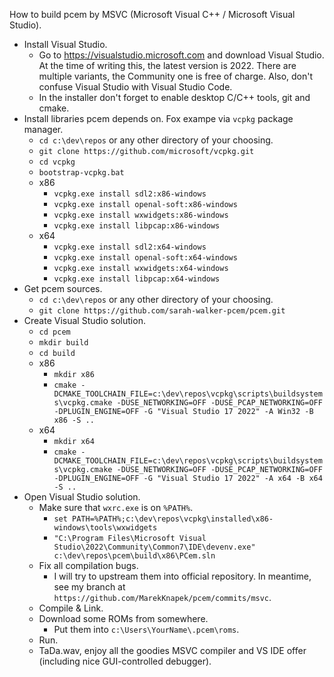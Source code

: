 How to build pcem by MSVC (Microsoft Visual C++ / Microsoft Visual Studio).

- Install Visual Studio.
    - Go to https://visualstudio.microsoft.com and download Visual Studio. At the time of writing this, the latest version is 2022. There are multiple variants, the Community one is free of charge. Also, don't confuse Visual Studio with Visual Studio Code.
    - In the installer don't forget to enable desktop C/C++ tools, git and cmake.
- Install libraries pcem depends on. Fox exampe via `vcpkg` package manager.
    - `cd c:\dev\repos` or any other directory of your choosing.
    - `git clone https://github.com/microsoft/vcpkg.git`
    - `cd vcpkg`
    - `bootstrap-vcpkg.bat`
    - x86
        - `vcpkg.exe install sdl2:x86-windows`
        - `vcpkg.exe install openal-soft:x86-windows`
        - `vcpkg.exe install wxwidgets:x86-windows`
        - `vcpkg.exe install libpcap:x86-windows`
    - x64
        - `vcpkg.exe install sdl2:x64-windows`
        - `vcpkg.exe install openal-soft:x64-windows`
        - `vcpkg.exe install wxwidgets:x64-windows`
        - `vcpkg.exe install libpcap:x64-windows`
- Get pcem sources.
    - `cd c:\dev\repos` or any other directory of your choosing.
    - `git clone https://github.com/sarah-walker-pcem/pcem.git`
- Create Visual Studio solution.
    - `cd pcem`
    - `mkdir build`
    - `cd build`
    - x86
        - `mkdir x86`
        - `cmake -DCMAKE_TOOLCHAIN_FILE=c:\dev\repos\vcpkg\scripts\buildsystems\vcpkg.cmake -DUSE_NETWORKING=OFF -DUSE_PCAP_NETWORKING=OFF -DPLUGIN_ENGINE=OFF -G "Visual Studio 17 2022" -A Win32 -B x86 -S ..`
    - x64
        - `mkdir x64`
        - `cmake -DCMAKE_TOOLCHAIN_FILE=c:\dev\repos\vcpkg\scripts\buildsystems\vcpkg.cmake -DUSE_NETWORKING=OFF -DUSE_PCAP_NETWORKING=OFF -DPLUGIN_ENGINE=OFF -G "Visual Studio 17 2022" -A x64 -B x64 -S ..`
- Open Visual Studio solution.
    - Make sure that `wxrc.exe` is on `%PATH%`.
        - `set PATH=%PATH%;c:\dev\repos\vcpkg\installed\x86-windows\tools\wxwidgets`
        - `"C:\Program Files\Microsoft Visual Studio\2022\Community\Common7\IDE\devenv.exe" c:\dev\repos\pcem\build\x86\PCem.sln`
    - Fix all compilation bugs.
        - I will try to upstream them into official repository. In meantime, see my branch at `https://github.com/MarekKnapek/pcem/commits/msvc`.
    - Compile & Link.
    - Download some ROMs from somewhere.
        - Put them into `c:\Users\YourName\.pcem\roms`.
    - Run.
    - TaDa.wav, enjoy all the goodies MSVC compiler and VS IDE offer (including nice GUI-controlled debugger).
